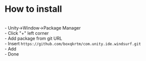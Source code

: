 # How to install
<br>
- Unity->Window->Package Manager<br>
- Click "+" left corner<br>
- Add package from git URL<br>
- Insert <code>https://github.com/boxqkrtm/com.unity.ide.windsurf.git</code><br>
- Add<br>
- Done
